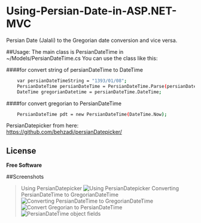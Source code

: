 # Using-Persian-Date-in-ASP.NET-MVC
Persian Date (Jalali) to the Gregorian date conversion and vice versa.

##Usage:
The main class is PersianDateTime in ~/Models/PersianDateTime.cs
You can use the class like this:

####for convert string of persianDateTime to DateTime
```sh
    var persianDateTimeString = "1393/01/08";
    PersianDateTime persianDateTime = PersianDateTime.Parse(persianDateTimeString);
    DateTime gregorianDatetime = persianDateTime.DateTime;
```
####for convert gregorian to PersianDateTime
```sh
    PersianDateTime pdt = new PersianDateTime(DateTime.Now);
```

PersianDatepicker from here:
https://github.com/behzadi/persianDatepicker/

License
----
**Free Software**

##Screenshots
>Using PersianDatepicker
![Using PersianDatepicker](https://cloud.githubusercontent.com/assets/5028035/6880932/ac28c95e-d565-11e4-8349-097ff88af949.JPG)
>Converting PersianDateTime to GregorianDateTime
![Converting PersianDateTime to GregorianDateTime](https://cloud.githubusercontent.com/assets/5028035/6880933/b02322ac-d565-11e4-80ce-9b5e61a83581.JPG)
![Convert Gregorian to PersianDateTime](https://cloud.githubusercontent.com/assets/5028035/6880934/b295fef6-d565-11e4-8750-a7c0aa02c03d.JPG)
![PersianDateTime object fields](https://cloud.githubusercontent.com/assets/5028035/6880956/b38206b0-d566-11e4-9520-1dd5f1eb1555.JPG)
